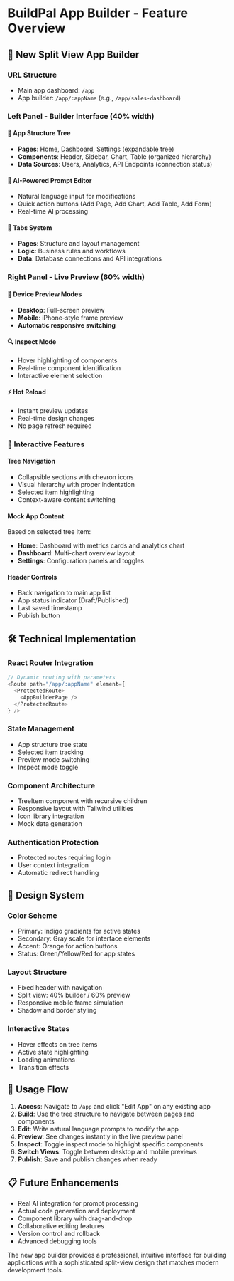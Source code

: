 # BuildPal App Builder - Feature Overview

## 🎨 **New Split View App Builder**

### **URL Structure**
- Main app dashboard: `/app`
- App builder: `/app/:appName` (e.g., `/app/sales-dashboard`)

### **Left Panel - Builder Interface (40% width)**

#### **🌳 App Structure Tree**
- **Pages**: Home, Dashboard, Settings (expandable tree)
- **Components**: Header, Sidebar, Chart, Table (organized hierarchy)
- **Data Sources**: Users, Analytics, API Endpoints (connection status)

#### **📝 AI-Powered Prompt Editor**
- Natural language input for modifications
- Quick action buttons (Add Page, Add Chart, Add Table, Add Form)
- Real-time AI processing

#### **📑 Tabs System**
- **Pages**: Structure and layout management
- **Logic**: Business rules and workflows
- **Data**: Database connections and API integrations

### **Right Panel - Live Preview (60% width)**

#### **📱 Device Preview Modes**
- **Desktop**: Full-screen preview
- **Mobile**: iPhone-style frame preview
- **Automatic responsive switching**

#### **🔍 Inspect Mode**
- Hover highlighting of components
- Real-time component identification
- Interactive element selection

#### **⚡ Hot Reload**
- Instant preview updates
- Real-time design changes
- No page refresh required

### **🎯 Interactive Features**

#### **Tree Navigation**
- Collapsible sections with chevron icons
- Visual hierarchy with proper indentation
- Selected item highlighting
- Context-aware content switching

#### **Mock App Content**
Based on selected tree item:
- **Home**: Dashboard with metrics cards and analytics chart
- **Dashboard**: Multi-chart overview layout
- **Settings**: Configuration panels and toggles

#### **Header Controls**
- Back navigation to main app list
- App status indicator (Draft/Published)
- Last saved timestamp
- Publish button

## 🛠️ **Technical Implementation**

### **React Router Integration**
```javascript
// Dynamic routing with parameters
<Route path="/app/:appName" element={
  <ProtectedRoute>
    <AppBuilderPage />
  </ProtectedRoute>
} />
```

### **State Management**
- App structure tree state
- Selected item tracking
- Preview mode switching
- Inspect mode toggle

### **Component Architecture**
- TreeItem component with recursive children
- Responsive layout with Tailwind utilities
- Icon library integration
- Mock data generation

### **Authentication Protection**
- Protected routes requiring login
- User context integration
- Automatic redirect handling

## 🎨 **Design System**

### **Color Scheme**
- Primary: Indigo gradients for active states
- Secondary: Gray scale for interface elements
- Accent: Orange for action buttons
- Status: Green/Yellow/Red for app states

### **Layout Structure**
- Fixed header with navigation
- Split view: 40% builder / 60% preview
- Responsive mobile frame simulation
- Shadow and border styling

### **Interactive States**
- Hover effects on tree items
- Active state highlighting
- Loading animations
- Transition effects

## 🚀 **Usage Flow**

1. **Access**: Navigate to `/app` and click "Edit App" on any existing app
2. **Build**: Use the tree structure to navigate between pages and components
3. **Edit**: Write natural language prompts to modify the app
4. **Preview**: See changes instantly in the live preview panel
5. **Inspect**: Toggle inspect mode to highlight specific components
6. **Switch Views**: Toggle between desktop and mobile previews
7. **Publish**: Save and publish changes when ready

## 📋 **Future Enhancements**

- Real AI integration for prompt processing
- Actual code generation and deployment
- Component library with drag-and-drop
- Collaborative editing features
- Version control and rollback
- Advanced debugging tools

The new app builder provides a professional, intuitive interface for building applications with a sophisticated split-view design that matches modern development tools.
